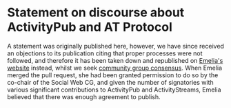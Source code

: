 # Statement on discourse about ActivityPub and AT Protocol

A statement was originally published here, however, we have since received an objections to its publication citing that proper processes were not followed, and therefore it has been taken down and republished on [Emelia's website](https://writings.thisismissem.social/statement-on-discourse-about-activitypub-and-at-protocol/) instead, whilst we seek [community group consensus](https://github.com/swicg/general/pull/48). When Emelia merged the pull request, she had been granted permission to do so by the co-chair of the Social Web CG, and given the number of signatories with various significant contributions to ActivityPub and ActivityStreams, Emelia believed that there was enough agreement to publish.
